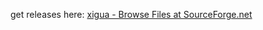 get releases here: [xigua - Browse Files at SourceForge.net](https://sourceforge.net/projects/xigua/files/)
